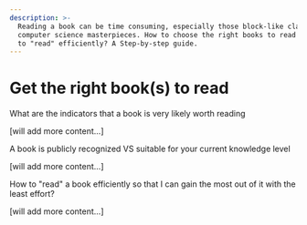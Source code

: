 ```yaml
---
description: >-
  Reading a book can be time consuming, especially those block-like classical
  computer science masterpieces. How to choose the right books to read and how
  to "read" efficiently? A Step-by-step guide.
---
```


# Get the right book\(s\) to read

What are the indicators that a book is very likely worth reading

\[will add more content...\]

A book is publicly recognized VS suitable for your current knowledge level

\[will add more content...\]

How to "read" a book efficiently so that I can gain the most out of it with the least effort?

\[will add more content...\]



